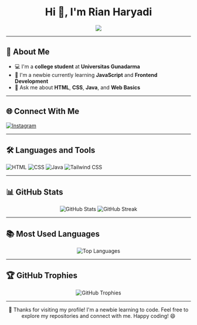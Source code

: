 # <h1 align="center">Hi 👋, I'm Rian Haryadi</h1>
<p align="center">
  <img src="https://readme-typing-svg.demolab.com?font=Fira+Code&size=22&pause=1000&color=F75C7E&center=true&width=435&lines=Welcome+to+My+GitHub+Profile;Newbie+Exploring+Programming;Enjoy+Your+Visit!">
</p>

---

## 🚀 About Me
- 💻 I'm a **college student** at **Universitas Gunadarma**  
- 🌱 I'm a newbie currently learning **JavaScript** and **Frontend Development**  
- 💬 Ask me about **HTML**, **CSS**, **Java**, and **Web Basics**

---

## 🌐 Connect With Me
<p align="left">
  <a href="https://instagram.com/rianhrydi" target="_blank">
    <img src="https://img.shields.io/badge/Instagram-E4405F?style=for-the-badge&logo=instagram&logoColor=white" alt="Instagram">
  </a>
</p>

---

## 🛠️ Languages and Tools
<p align="left">
  <img src="https://img.shields.io/badge/HTML-E34F26?style=for-the-badge&logo=html5&logoColor=white" alt="HTML">
  <img src="https://img.shields.io/badge/CSS-1572B6?style=for-the-badge&logo=css3&logoColor=white" alt="CSS">
  <img src="https://img.shields.io/badge/Java-007396?style=for-the-badge&logo=java&logoColor=white" alt="Java">
  <img src="https://img.shields.io/badge/Tailwind_CSS-06B6D4?style=for-the-badge&logo=tailwind-css&logoColor=white" alt="Tailwind CSS">
</p>

---

## 📊 GitHub Stats
<p align="center">
  <img src="https://github-readme-stats.vercel.app/api?username=RianHaryadi&show_icons=true&theme=radical" alt="GitHub Stats">
  <img src="https://github-readme-streak-stats.herokuapp.com?user=RianHaryadi&theme=radical" alt="GitHub Streak">
</p>

---

## 📚 Most Used Languages
<p align="center">
  <img src="https://github-readme-stats.vercel.app/api/top-langs/?username=RianHaryadi&layout=compact&theme=radical" alt="Top Languages">
</p>

---

## 🏆 GitHub Trophies
<p align="center">
  <img src="https://github-profile-trophy.vercel.app/?username=RianHaryadi&theme=radical&row=1&column=6&margin-w=15" alt="GitHub Trophies">
</p>

---

<p align="center">
  🚀 Thanks for visiting my profile! I'm a newbie learning to code. Feel free to explore my repositories and connect with me. Happy coding! 😄
</p>
